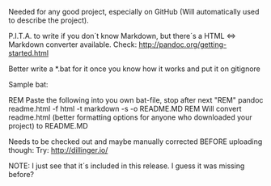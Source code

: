 Needed for any good project, especially on GitHub (Will automatically used to describe the project).

P.I.T.A. to write if you don´t know Markdown, but there´s a HTML <=> Markdown converter available.
Check: http://pandoc.org/getting-started.html

Better write a *.bat for it once you know how it works and put it on gitignore

Sample bat:

REM Paste the following into you own bat-file, stop after next "REM"
pandoc readme.html -f html -t markdown -s -o README.MD
REM Will convert readme.html (better formatting options for anyone who downloaded your project) to README.MD

Needs to be checked out and maybe manually corrected BEFORE uploading though:
Try: http://dillinger.io/


NOTE: I just see that it´s included in this release. I guess it was missing before?
